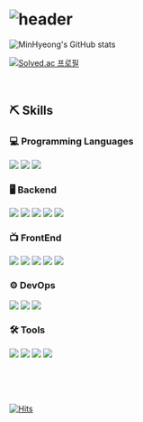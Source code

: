 # ![header](https://capsule-render.vercel.app/api?type=waving&color=gradient&height=300&section=header&text=Lee%20Min%20Hyeong&fontSize=85)

![MinHyeong's GitHub stats](https://github-readme-stats.vercel.app/api?username=moner050&show_icons=true&theme=dark)

[![Solved.ac 프로필](http://mazassumnida.wtf/api/v2/generate_badge?boj=moner050)](https://solved.ac/moner050/)

<br>

## ⛏ Skills

### 💻 Programming Languages  

<img src="https://img.shields.io/badge/Java-007396?style=flat-square&logo=Java&logoColor=white"/></a>
<img src="https://img.shields.io/badge/Python-3776AB?style=flat-square&logo=Python&logoColor=white"/></a>
<img src="https://img.shields.io/badge/C++-00599C?style=flat-square&logo=C%2B%2B&logoColor=white"/></a>


### 🖥 Backend
<img src="https://img.shields.io/badge/Spring-6DB33F?style=flat-square&logo=Spring&logoColor=black"/></a>
<img src="https://img.shields.io/badge/Spring Boot-6DB33F?style=flat-square&logo=Spring Boot&logoColor=black"/></a>
<img src="https://img.shields.io/badge/Spring Security-6DB33F?style=flat-square&logo=Spring Security&logoColor=black"/></a>
<img src="https://img.shields.io/badge/Maven-02303A?style=flat-square&logo=Apache Maven&logoColor=black"/></a>
<img src="https://img.shields.io/badge/Gradle-02303A?style=flat-square&logo=Gradle&logoColor=black"/></a>


### 📺 FrontEnd
<img src="https://img.shields.io/badge/HTML5-E34F26?style=flat-square&logo=HTML5&logoColor=white"/></a>
<img src="https://img.shields.io/badge/CSS3-1572B6?style=flat-square&logo=CSS3&logoColor=white"/></a>
<img src="https://img.shields.io/badge/Javascript(ES6)-F7DF1E?style=flat-square&logo=Javascript&logoColor=black"/></a>
<img src="https://img.shields.io/badge/jQuery-0769AD?style=flat-square&logo=jQuery&logoColor=white"/></a>
<img src="https://img.shields.io/badge/React-61DAFB?style=flat-square&logo=React&logoColor=black"/></a>

### ⚙️ DevOps
<img src="https://img.shields.io/badge/MySQL-4479A1?style=flat-square&logo=MySQL&logoColor=white"/></a>
<img src="https://img.shields.io/badge/Redis-FF0000?style=flat-square&logo=Redis&logoColor=white"/></a>
<img src="https://img.shields.io/badge/AWS EC2-FF9900?style=flat-square&logo=Amazon EC2&logoColor=white"/></a>

### 🛠 Tools
<img src="https://img.shields.io/badge/IntelliJ-000000?style=flat-square&logo=IntelliJ IDEA&logoColor=white"/></a>
<img src="https://img.shields.io/badge/Eclipse-2C2255?style=flat-square&logo=Eclipse IDE&logoColor=white"/></a>
<img src="https://img.shields.io/badge/Visual Studio Code-007ACC?style=flat-square&logo=Visual Studio Code&logoColor=white"/></a>
<img src="https://img.shields.io/badge/Pycharm-000000?style=flat-square&logo=Pycharm&logoColor=white"/></a>

<br><br><br>

[![Hits](https://hits.seeyoufarm.com/api/count/incr/badge.svg?url=https%3A%2F%2Fgithub.com%2Fmoner050&count_bg=%2379C83D&title_bg=%23555555&icon=github.svg&icon_color=%23FFF6F6&title=Github&edge_flat=false)](https://hits.seeyoufarm.com)
